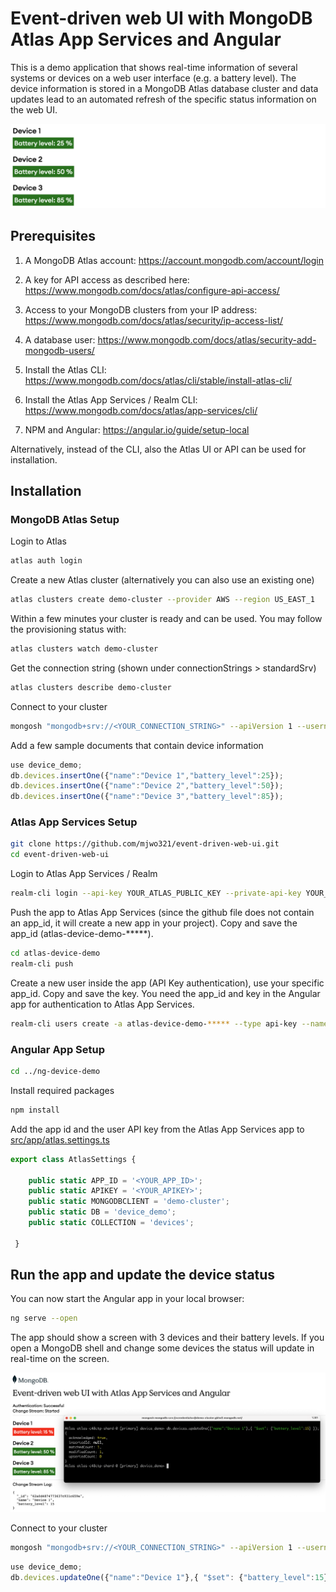 # Event-driven web UI with MongoDB Atlas App Services and Angular

This is a demo application that shows real-time information of several systems or devices on a web user interface (e.g. a battery level). The device information is stored in a MongoDB Atlas database cluster and data updates lead to an automated refresh of the specific status information on the web UI. 

![](images/screen_1.png "Real-time device status information on a web application UI")

## Prerequisites

1. A MongoDB Atlas account:
https://account.mongodb.com/account/login

2. A key for API access as described here:
https://www.mongodb.com/docs/atlas/configure-api-access/

3. Access to your MongoDB clusters from your IP address:
https://www.mongodb.com/docs/atlas/security/ip-access-list/

4. A database user:
https://www.mongodb.com/docs/atlas/security-add-mongodb-users/

5. Install the Atlas CLI:
https://www.mongodb.com/docs/atlas/cli/stable/install-atlas-cli/

6. Install the Atlas App Services / Realm CLI:
https://www.mongodb.com/docs/atlas/app-services/cli/

7. NPM and Angular:
https://angular.io/guide/setup-local

Alternatively, instead of the CLI, also the Atlas UI or API can be used for installation.

## Installation

### MongoDB Atlas Setup

Login to Atlas
```bash
atlas auth login
```

Create a new Atlas cluster (alternatively you can also use an existing one)

```bash
atlas clusters create demo-cluster --provider AWS --region US_EAST_1
```

Within a few minutes your cluster is ready and can be used. You may follow the provisioning status with:
```bash
atlas clusters watch demo-cluster
```

Get the connection string (shown under connectionStrings > standardSrv)
```bash
atlas clusters describe demo-cluster
```

Connect to your cluster
```bash
mongosh "mongodb+srv://<YOUR_CONNECTION_STRING>" --apiVersion 1 --username <YOUR_USERNAME>
```

Add a few sample documents that contain device information
```javascript
use device_demo;
db.devices.insertOne({"name":"Device 1","battery_level":25});
db.devices.insertOne({"name":"Device 2","battery_level":50});
db.devices.insertOne({"name":"Device 3","battery_level":85});
```

### Atlas App Services Setup

```bash
git clone https://github.com/mjwo321/event-driven-web-ui.git
cd event-driven-web-ui
```

Login to Atlas App Services / Realm
```bash
realm-cli login --api-key YOUR_ATLAS_PUBLIC_KEY --private-api-key YOUR_ATLAS_PRIVATE_KEY
```

Push the app to Atlas App Services (since the github file does not contain an app_id, it will create a new app in your project). Copy and save the app_id (atlas-device-demo-*****).
```bash
cd atlas-device-demo
realm-cli push
```

Create a new user inside the app (API Key authentication), use your specific app_id. Copy and save the key. You need the app_id and key in the Angular app for authentication to Atlas App Services.
```bash
realm-cli users create -a atlas-device-demo-***** --type api-key --name demouser
```

### Angular App Setup
```bash
cd ../ng-device-demo
```

Install required packages
```bash
npm install
```

Add the app id and the user API key from the Atlas App Services app to [src/app/atlas.settings.ts](ng-device-demo/src/app/atlas.settings.ts)
```javascript
export class AtlasSettings {
    
    public static APP_ID = '<YOUR_APP_ID>';
    public static APIKEY = '<YOUR_APIKEY>';
    public static MONGODBCLIENT = 'demo-cluster';
    public static DB = 'device_demo';
    public static COLLECTION = 'devices';

 }
```

## Run the app and update the device status


You can now start the Angular app in your local browser:
```bash
ng serve --open
```

The app should show a screen with 3 devices and their battery levels.
If you open a MongoDB shell and change some devices the status will update in real-time on the screen.

![](images/screen_2.png "Be notified about updates to the database in real-time on the screen")

Connect to your cluster
```bash
mongosh "mongodb+srv://<YOUR_CONNECTION_STRING>" --apiVersion 1 --username <YOUR_USERNAME>
```
```javascript
use device_demo;
db.devices.updateOne({"name":"Device 1"},{ "$set": {"battery_level":15} });
```


















